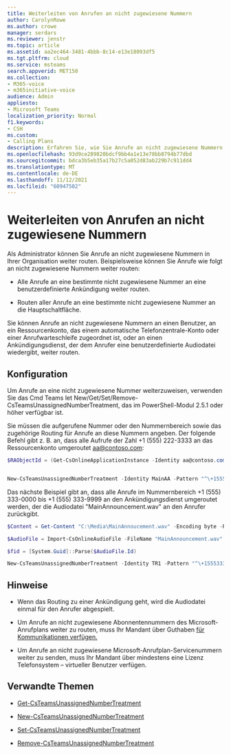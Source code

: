 ```yaml
---
title: Weiterleiten von Anrufen an nicht zugewiesene Nummern
author: CarolynRowe
ms.author: crowe
manager: serdars
ms.reviewer: jenstr
ms.topic: article
ms.assetid: aa2ec464-3481-4bbb-8c14-e13e18093df5
ms.tgt.pltfrm: cloud
ms.service: msteams
search.appverid: MET150
ms.collection:
- M365-voice
- m365initiative-voice
audience: Admin
appliesto:
- Microsoft Teams
localization_priority: Normal
f1.keywords:
- CSH
ms.custom:
- Calling Plans
description: Erfahren Sie, wie Sie Anrufe an nicht zugewiesene Nummern in Ihrer Organisation routen.
ms.openlocfilehash: 93d9ce289820bdcf9bb4a1e13e78bb8794b77dbd
ms.sourcegitcommit: bdca3b5eb35a17b27c5a052d83ab229b7c911dd4
ms.translationtype: MT
ms.contentlocale: de-DE
ms.lasthandoff: 11/12/2021
ms.locfileid: "60947502"
---
```

# <a name="routing-calls-to-unassigned-numbers"></a>Weiterleiten von Anrufen an nicht zugewiesene Nummern

Als Administrator können Sie Anrufe an nicht zugewiesene Nummern in Ihrer Organisation weiter routen. Beispielsweise können Sie Anrufe wie folgt an nicht zugewiesene Nummern weiter routen: 

- Alle Anrufe an eine bestimmte nicht zugewiesene Nummer an eine benutzerdefinierte Ankündigung weiter routen.

- Routen aller Anrufe an eine bestimmte nicht zugewiesene Nummer an die Hauptschaltfläche.

Sie können Anrufe an nicht zugewiesene Nummern an einen Benutzer, an ein Ressourcenkonto, das einem automatische Telefonzentrale-Konto oder einer Anrufwarteschleife zugeordnet ist, oder an einen Ankündigungsdienst, der dem Anrufer eine benutzerdefinierte Audiodatei wiedergibt, weiter routen.

## <a name="configuration"></a>Konfiguration

Um Anrufe an eine nicht zugewiesene Nummer weiterzuweisen, verwenden Sie das Cmd Teams let New/Get/Set/Remove-CsTeamsUnassignedNumberTreatment, das im PowerShell-Modul 2.5.1 oder höher verfügbar ist.

Sie müssen die aufgerufene Nummer oder den Nummernbereich sowie das zugehörige Routing für Anrufe an diese Nummern angeben. Der folgende Befehl gibt z. B. an, dass alle Aufrufe der Zahl +1 (555) 222-3333 an das Ressourcenkonto umgeroutet aa@contoso.com:

``` PowerShell
$RAObjectId = (Get-CsOnlineApplicationInstance -Identity aa@contoso.com).ObjectId


New-CsTeamsUnassignedNumberTreatment -Identity MainAA -Pattern "^\+15552223333$" -TargetType ResourceAccount -Target $RAObjectId -TreatmentPriority 1
```

Das nächste Beispiel gibt an, dass alle Anrufe im Nummernbereich +1 (555) 333-0000 bis +1 (555) 333-9999 an den Ankündigungsdienst umgeroutet werden, der die Audiodatei "MainAnnouncement.wav" an den Anrufer zurückgibt.

```PowerShell
$Content = Get-Content "C:\Media\MainAnnoucement.wav" -Encoding byte -ReadCount 0

$AudioFile = Import-CsOnlineAudioFile -FileName "MainAnnouncement.wav" -Content $Content

$fid = [System.Guid]::Parse($AudioFile.Id)

New-CsTeamsUnassignedNumberTreatment -Identity TR1 -Pattern "^\+1555333\d{4}$" -TargetType Announcement -Target $fid.Guid -TreatmentPriority 2
```

## <a name="notes"></a>Hinweise

- Wenn das Routing zu einer Ankündigung geht, wird die Audiodatei einmal für den Anrufer abgespielt.

- Um Anrufe an nicht zugewiesene Abonnentennummern des Microsoft-Anrufplans weiter zu routen, muss Ihr Mandant über Guthaben [für Kommunikationen verfügen.](what-are-communications-credits.md)

- Um Anrufe an nicht zugewiesene Microsoft-Anrufplan-Servicenummern weiter zu senden, muss Ihr Mandant über mindestens eine Lizenz Telefonsystem – virtueller Benutzer verfügen.

## <a name="related-topics"></a>Verwandte Themen

- [Get-CsTeamsUnassignedNumberTreatment](/powershell/module/teams/get-csteamsunassignednumbertreatment)

- [New-CsTeamsUnassignedNumberTreatment](/powershell/module/teams/new-csteamsunassignednumbertreatment)

- [Set-CsTeamsUnassignedNumberTreatment](/powershell/module/teams/set-csteamsunassignednumbertreatment)

- [Remove-CsTeamsUnassignedNumberTreatment](/powershell/module/teams/remove-csteamsunassignednumbertreatment)
